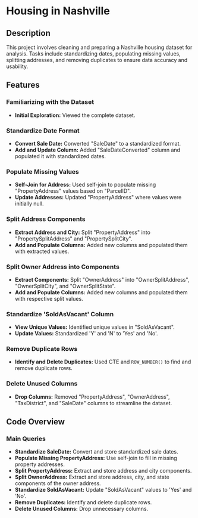 <h1>Housing in Nashville</h1>

<h2>Description</h2>
This project involves cleaning and preparing a Nashville housing dataset for analysis. Tasks include standardizing dates, populating missing values, splitting addresses, and removing duplicates to ensure data accuracy and usability.

<h2>Features</h2>

<h3>Familiarizing with the Dataset</h3>
<ul>
  <li><b>Initial Exploration:</b> Viewed the complete dataset.</li>
</ul>

<h3>Standardize Date Format</h3>
<ul>
  <li><b>Convert Sale Date:</b> Converted "SaleDate" to a standardized format.</li>
  <li><b>Add and Update Column:</b> Added "SaleDateConverted" column and populated it with standardized dates.</li>
</ul>

<h3>Populate Missing Values</h3>
<ul>
  <li><b>Self-Join for Address:</b> Used self-join to populate missing "PropertyAddress" values based on "ParcelID".</li>
  <li><b>Update Addresses:</b> Updated "PropertyAddress" where values were initially null.</li>
</ul>

<h3>Split Address Components</h3>
<ul>
  <li><b>Extract Address and City:</b> Split "PropertyAddress" into "PropertySplitAddress" and "PropertySplitCity".</li>
  <li><b>Add and Populate Columns:</b> Added new columns and populated them with extracted values.</li>
</ul>

<h3>Split Owner Address into Components</h3>
<ul>
  <li><b>Extract Components:</b> Split "OwnerAddress" into "OwnerSplitAddress", "OwnerSplitCity", and "OwnerSplitState".</li>
  <li><b>Add and Populate Columns:</b> Added new columns and populated them with respective split values.</li>
</ul>

<h3>Standardize 'SoldAsVacant' Column</h3>
<ul>
  <li><b>View Unique Values:</b> Identified unique values in "SoldAsVacant".</li>
  <li><b>Update Values:</b> Standardized 'Y' and 'N' to 'Yes' and 'No'.</li>
</ul>

<h3>Remove Duplicate Rows</h3>
<ul>
  <li><b>Identify and Delete Duplicates:</b> Used CTE and <code>ROW_NUMBER()</code> to find and remove duplicate rows.</li>
</ul>

<h3>Delete Unused Columns</h3>
<ul>
  <li><b>Drop Columns:</b> Removed "PropertyAddress", "OwnerAddress", "TaxDistrict", and "SaleDate" columns to streamline the dataset.</li>
</ul>

<h2>Code Overview</h2>

<h3>Main Queries</h3>
<ul>
  <li><b>Standardize SaleDate:</b> Convert and store standardized sale dates.</li>
  <li><b>Populate Missing PropertyAddress:</b> Use self-join to fill in missing property addresses.</li>
  <li><b>Split PropertyAddress:</b> Extract and store address and city components.</li>
  <li><b>Split OwnerAddress:</b> Extract and store address, city, and state components of the owner address.</li>
  <li><b>Standardize SoldAsVacant:</b> Update "SoldAsVacant" values to 'Yes' and 'No'.</li>
  <li><b>Remove Duplicates:</b> Identify and delete duplicate rows.</li>
  <li><b>Delete Unused Columns:</b> Drop unnecessary columns.</li>
</ul>

